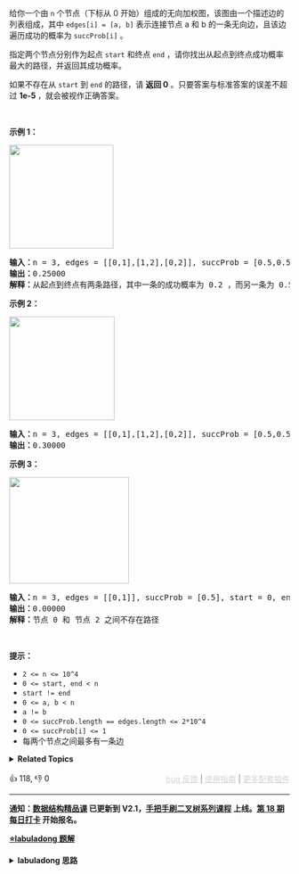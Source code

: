 <p>给你一个由 <code>n</code> 个节点（下标从 0 开始）组成的无向加权图，该图由一个描述边的列表组成，其中 <code>edges[i] = [a, b]</code> 表示连接节点 a 和 b 的一条无向边，且该边遍历成功的概率为 <code>succProb[i]</code> 。</p>

<p>指定两个节点分别作为起点 <code>start</code> 和终点 <code>end</code> ，请你找出从起点到终点成功概率最大的路径，并返回其成功概率。</p>

<p>如果不存在从 <code>start</code> 到 <code>end</code> 的路径，请 <strong>返回 0</strong> 。只要答案与标准答案的误差不超过 <strong>1e-5 </strong>，就会被视作正确答案。</p>

<p>&nbsp;</p>

<p><strong>示例 1：</strong></p>

<p><strong><img alt="" src="https://assets.leetcode-cn.com/aliyun-lc-upload/uploads/2020/07/12/1558_ex1.png" style="height: 186px; width: 187px;" /></strong></p>

<pre><strong>输入：</strong>n = 3, edges = [[0,1],[1,2],[0,2]], succProb = [0.5,0.5,0.2], start = 0, end = 2
<strong>输出：</strong>0.25000
<strong>解释：</strong>从起点到终点有两条路径，其中一条的成功概率为 0.2 ，而另一条为 0.5 * 0.5 = 0.25
</pre>

<p><strong>示例 2：</strong></p>

<p><strong><img alt="" src="https://assets.leetcode-cn.com/aliyun-lc-upload/uploads/2020/07/12/1558_ex2.png" style="height: 186px; width: 189px;" /></strong></p>

<pre><strong>输入：</strong>n = 3, edges = [[0,1],[1,2],[0,2]], succProb = [0.5,0.5,0.3], start = 0, end = 2
<strong>输出：</strong>0.30000
</pre>

<p><strong>示例 3：</strong></p>

<p><strong><img alt="" src="https://assets.leetcode-cn.com/aliyun-lc-upload/uploads/2020/07/12/1558_ex3.png" style="height: 191px; width: 215px;" /></strong></p>

<pre><strong>输入：</strong>n = 3, edges = [[0,1]], succProb = [0.5], start = 0, end = 2
<strong>输出：</strong>0.00000
<strong>解释：</strong>节点 0 和 节点 2 之间不存在路径
</pre>

<p>&nbsp;</p>

<p><strong>提示：</strong></p>

<ul> 
 <li><code>2 &lt;= n &lt;= 10^4</code></li> 
 <li><code>0 &lt;= start, end &lt; n</code></li> 
 <li><code>start != end</code></li> 
 <li><code>0 &lt;= a, b &lt; n</code></li> 
 <li><code>a != b</code></li> 
 <li><code>0 &lt;= succProb.length == edges.length &lt;= 2*10^4</code></li> 
 <li><code>0 &lt;= succProb[i] &lt;= 1</code></li> 
 <li>每两个节点之间最多有一条边</li> 
</ul>

<details><summary><strong>Related Topics</strong></summary>图 | 数组 | 最短路 | 堆（优先队列）</details><br>

<div>👍 118, 👎 0<span style='float: right;'><span style='color: gray;'><a href='https://github.com/labuladong/fucking-algorithm/discussions/939' target='_blank' style='color: lightgray;text-decoration: underline;'>bug 反馈</a> | <a href='https://labuladong.gitee.io/article/fname.html?fname=jb插件简介' target='_blank' style='color: lightgray;text-decoration: underline;'>使用指南</a> | <a href='https://labuladong.github.io/algo/images/others/%E5%85%A8%E5%AE%B6%E6%A1%B6.jpg' target='_blank' style='color: lightgray;text-decoration: underline;'>更多配套插件</a></span></span></div>

<div id="labuladong"><hr>

**通知：[数据结构精品课](https://aep.h5.xeknow.com/s/1XJHEO) 已更新到 V2.1，[手把手刷二叉树系列课程](https://aep.xet.tech/s/3YGcq3) 上线。[第 18 期每日打卡](https://aep.xet.tech/s/2PLO1n) 开始报名。**



<p><strong><a href="https://labuladong.github.io/article/slug.html?slug=path-with-maximum-probability" target="_blank">⭐️labuladong 题解</a></strong></p>
<details><summary><strong>labuladong 思路</strong></summary>

## 基本思路

虽然这题让计算最大值，但是也可以用 Dijkstra 算法模板，由于 Dijkstra 算法背景知识较多，请看详细题解。

**详细题解：[Dijkstra 算法模板及应用](https://labuladong.github.io/article/fname.html?fname=dijkstra算法)**

**标签：Dijkstra 算法，[图论算法](https://mp.weixin.qq.com/mp/appmsgalbum?__biz=MzAxODQxMDM0Mw==&action=getalbum&album_id=2122000448684457990)，最短路径算法**

## 解法代码

<div class="tab-panel"><div class="tab-nav">
<button data-tab-item="cpp" class="tab-nav-button btn " data-tab-group="default" onclick="switchTab(this)">cpp🤖</button>

<button data-tab-item="python" class="tab-nav-button btn " data-tab-group="default" onclick="switchTab(this)">python🤖</button>

<button data-tab-item="java" class="tab-nav-button btn active" data-tab-group="default" onclick="switchTab(this)">java🟢</button>

<button data-tab-item="go" class="tab-nav-button btn " data-tab-group="default" onclick="switchTab(this)">go🤖</button>

<button data-tab-item="javascript" class="tab-nav-button btn " data-tab-group="default" onclick="switchTab(this)">javascript🤖</button>
</div><div class="tab-content">
<div data-tab-item="cpp" class="tab-item " data-tab-group="default"><div class="highlight">

```cpp
// 注意：cpp 代码由 chatGPT🤖 根据我的 java 代码翻译，旨在帮助不同背景的读者理解算法逻辑。
// 本代码已经通过力扣的全部测试用例，可直接粘贴提交。

#include <bits/stdc++.h>
using namespace std;

// struct 不再需要声明，直接在结构体内进行定义
class Solution {
public:
    double maxProbability(int n, vector<vector<int>>& edges, vector<double>& succProb, int start, int end) {
        vector<vector<pair<double, int>>> graph(n);
        for (int i = 0; i < edges.size(); i++) {
            int from = edges[i][0];
            int to = edges[i][1];
            double weight = succProb[i];
            // 无向图其实就是双向图
            graph[from].push_back(make_pair(weight, to));
            graph[to].push_back(make_pair(weight, from));
        }
        return dijkstra(start, end, graph);
    }

    struct State {
        int id;
        double distFromStart;
        State(int id, double distFromStart) : id(id), distFromStart(distFromStart) {}
        bool operator < (const State& rhs) const {
            return distFromStart < rhs.distFromStart;
        }
    };

    double dijkstra(int start, int end, vector<vector<pair<double, int>>>& graph) {
        int V = graph.size();
        vector<double> distTo(V, -1);
        distTo[start] = 1;
        priority_queue<State> pq;
        pq.push(State(start, 1));
        while (!pq.empty()) {
            State curState = pq.top();
            pq.pop();
            int curNodeID = curState.id;
            double curDistFromStart = curState.distFromStart;
            if (curNodeID == end) {
                return curDistFromStart;
            }
            if (curDistFromStart < distTo[curNodeID]) {
                continue;
            }
            for (auto neighbor : graph[curNodeID]) {
                int nextNodeID = neighbor.second;
                double distToNextNode = distTo[curNodeID] * neighbor.first;
                if (distTo[nextNodeID] < distToNextNode) {
                    distTo[nextNodeID] = distToNextNode;
                    pq.push(State(nextNodeID, distToNextNode));
                }
            }
        }
        return 0.0;
    }
};
```

</div></div>

<div data-tab-item="python" class="tab-item " data-tab-group="default"><div class="highlight">

```python
# 注意：python 代码由 chatGPT🤖 根据我的 java 代码翻译，旨在帮助不同背景的读者理解算法逻辑。
# 本代码已经通过力扣的全部测试用例，可直接粘贴提交。

import heapq
from typing import List


class Solution:
    def maxProbability(self, n: int, edges: List[List[int]], succProb: List[float], start: int, end: int) -> float:
        graph = [[] for _ in range(n)]
        for i in range(len(edges)):
            from_, to = edges[i][0], edges[i][1]
            weight = succProb[i]
            graph[from_].append((to, weight))
            graph[to].append((from_, weight))

        return self.dijkstra(start, end, graph)

    class State:
        def __init__(self, id_, distFromStart):
            self.id = id_
            self.distFromStart = distFromStart

        def __lt__(self, other):
            return self.distFromStart > other.distFromStart

    def dijkstra(self, start, end, graph):
        V = len(graph)
        # 记录最短路径的权重，你可以理解为 dp table
        # 定义：distTo[i] 的值就是节点 start 到达节点 i 的最短路径权重
        distTo = [-1] * V
        # dp table 初始化为正无穷
        distTo[start] = 1

        # 优先级队列，distFromStart 较小的排在前面
        pq = []
        # 从起点 start 开始进行 BFS
        heapq.heappush(pq, self.State(start, 1))

        while pq:
            curState = heapq.heappop(pq)
            curNodeID = curState.id
            curDistFromStart = curState.distFromStart

            # 在这里加一个判断就行了，其他代码不用改
            if curNodeID == end:
                return curDistFromStart

            if curDistFromStart < distTo[curNodeID]:
                # 已经有一条更短的路径到达 curNode 节点了
                continue
            # 将 curNode 的相邻节点装入队列
            for neighbor in graph[curNodeID]:
                nextNodeID = neighbor[0]
                # 看看从 curNode 达到 nextNode 的距离是否会更短
                distToNextNode = distTo[curNodeID] * neighbor[1]
                if distTo[nextNodeID] < distToNextNode:
                    # 更新 dp table
                    distTo[nextNodeID] = distToNextNode
                    # 将这个节点以及距离放入队列
                    heapq.heappush(pq, self.State(nextNodeID, distToNextNode))
        return 0.0
```

</div></div>

<div data-tab-item="java" class="tab-item active" data-tab-group="default"><div class="highlight">

```java
class Solution {
    public double maxProbability(int n, int[][] edges, double[] succProb, int start, int end) {
        List<double[]>[] graph = new LinkedList[n];
        for (int i = 0; i < n; i++) {
            graph[i] = new LinkedList<>();
        }
        // 构造无向图
        for (int i = 0; i < edges.length; i++) {
            int from = edges[i][0];
            int to = edges[i][1];
            double weight = succProb[i];
            // 无向图其实就是双向图
            graph[from].add(new double[]{(double)to, weight});
            graph[to].add(new double[]{(double)from, weight});
        }
        
        
        return dijkstra(start, end, graph);
    }
    
    class State {
        // 图节点的 id
        int id;
        // 从 start 节点到当前节点的距离
        double distFromStart;

        State(int id, double distFromStart) {
            this.id = id;
            this.distFromStart = distFromStart;
        }
    }
    
    double dijkstra(int start, int end, List<double[]>[] graph) {
        // 图中节点的个数
        int V = graph.length;
        // 记录最短路径的权重，你可以理解为 dp table
        // 定义：distTo[i] 的值就是节点 start 到达节点 i 的最短路径权重
        double[] distTo = new double[V];
        // dp table 初始化为正无穷
        Arrays.fill(distTo, -1);
        // base case，start 到 start 的最短距离就是 0
        distTo[start] = 1;

        // 优先级队列，distFromStart 较小的排在前面
        Queue<State> pq = new PriorityQueue<>((a, b) -> {
            return Double.compare(b.distFromStart, a.distFromStart);
        });
        // 从起点 start 开始进行 BFS
        pq.offer(new State(start, 1));

        while (!pq.isEmpty()) {
            State curState = pq.poll();
            int curNodeID = curState.id;
            double curDistFromStart = curState.distFromStart;

            // 在这里加一个判断就行了，其他代码不用改
            if (curNodeID == end) {
                return curDistFromStart;
            }
            
            if (curDistFromStart < distTo[curNodeID]) {
                // 已经有一条更短的路径到达 curNode 节点了
                continue;
            }
            // 将 curNode 的相邻节点装入队列
            for (double[] neighbor : graph[curNodeID]) {
                int nextNodeID = (int)neighbor[0];
                // 看看从 curNode 达到 nextNode 的距离是否会更短
                double distToNextNode = distTo[curNodeID] * neighbor[1];
                if (distTo[nextNodeID] < distToNextNode) {
                    // 更新 dp table
                    distTo[nextNodeID] = distToNextNode;
                    // 将这个节点以及距离放入队列
                    pq.offer(new State(nextNodeID, distToNextNode));
                }
            }
        }
        return 0.0;
    }
}
```

</div></div>

<div data-tab-item="go" class="tab-item " data-tab-group="default"><div class="highlight">

```go
// 注意：go 代码由 chatGPT🤖 根据我的 java 代码翻译，旨在帮助不同背景的读者理解算法逻辑。
// 本代码已经通过力扣的全部测试用例，可直接粘贴提交。

type State struct {
    id   int
    dist float64
}

func maxProbability(n int, edges [][]int, succProb []float64, start int, end int) float64 {
    graph := make([][]State, n)
    for i := 0; i < n; i++ {
        graph[i] = make([]State, 0)
    }

    // 构造无向图
    for i := 0; i < len(edges); i++ {
        from := edges[i][0]
        to := edges[i][1]
        weight := succProb[i]
        // 无向图其实就是双向图
        graph[from] = append(graph[from], State{to, weight})
        graph[to] = append(graph[to], State{from, weight})
    }

    return dijkstra(start, end, graph)
}

func dijkstra(start int, end int, graph [][]State) float64 {
    // 图中节点的个数
    V := len(graph)
    // 记录最短路径的权重，你可以理解为 dp table
    // 定义：distTo[i] 的值就是节点 start 到达节点 i 的最短路径权重
    distTo := make([]float64, V)
    // dp table 初始化为正无穷
    for i := 0; i < V; i++ {
        distTo[i] = -1
    }
    // base case，start 到 start 的最短距离就是 0
    distTo[start] = 1

    // 优先级队列，distFromStart 较小的排在前面
    pq := make(PriorityQueue, 0)
    heap.Init(&pq)
    //从起点 start 开始进行 BFS
    heap.Push(&pq, &State{id: start, dist: 1})

    for pq.Len() > 0 {
        curState := heap.Pop(&pq).(*State)
        curNodeID := curState.id
        curDistFromStart := curState.dist

        // 在这里加一个判断就行了，其他代码不用改
        if curNodeID == end {
            return curDistFromStart
        }

        if curDistFromStart < distTo[curNodeID] {
            // 已经有一条更短的路径到达 curNode 节点了
            continue
        }
        // 将 curNode 的相邻节点装入队列
        for _, neighbor := range graph[curNodeID] {
            nextNodeID := neighbor.id
            // 看看从 curNode 达到 nextNode 的距离是否会更短
            distToNextNode := distTo[curNodeID] * neighbor.dist
            if distTo[nextNodeID] < distToNextNode {
                // 更新 dp table
                distTo[nextNodeID] = distToNextNode
                // 将这个节点以及距离放入队列
                heap.Push(&pq, &State{nextNodeID, distToNextNode})
            }
        }
    }
    return 0.0
}

// 优先级队列数据结构，用于实现 BFS 广度优先搜索
type PriorityQueue []*State

func (pq PriorityQueue) Len() int {
    return len(pq)
}

func (pq PriorityQueue) Less(i, j int) bool {
    return pq[i].dist > pq[j].dist
}

func (pq PriorityQueue) Swap(i, j int) {
    pq[i], pq[j] = pq[j], pq[i]
}

func (pq *PriorityQueue) Push(x interface{}) {
    item := x.(*State)
    *pq = append(*pq, item)
}

func (pq *PriorityQueue) Pop() interface{} {
    old := *pq
    n := len(old)
    item := old[n-1]
    *pq = old[0 : n-1]
    return item
}
```

</div></div>

<div data-tab-item="javascript" class="tab-item " data-tab-group="default"><div class="highlight">

```javascript
// 注意：javascript 代码由 chatGPT🤖 根据我的 java 代码翻译，旨在帮助不同背景的读者理解算法逻辑。
// 本代码还未经过力扣测试，仅供参考，如有疑惑，可以参照我写的 java 代码对比查看。

/**
 * @param {number} n
 * @param {number[][]} edges
 * @param {number[]} succProb
 * @param {number} start
 * @param {number} end
 * @return {number}
 */
var maxProbability = function(n, edges, succProb, start, end) {
    const graph = [];
    for (let i = 0; i < n; i++) {
        graph[i] = [];
    }
    // 构造无向图
    for (let i = 0; i < edges.length; i++) {
        const from = edges[i][0];
        const to = edges[i][1];
        const weight = succProb[i];
        // 无向图其实就是双向图
        graph[from].push([to, weight]);
        graph[to].push([from, weight]);
    }


    return dijkstra(start, end, graph);
};

class State {
    // 图节点的 id
    constructor(id, distFromStart) {
        this.id = id;
        // 从 start 节点到当前节点的距离
        this.distFromStart = distFromStart;
    }
}

function dijkstra(start, end, graph) {
    // 图中节点的个数
    const V = graph.length;
    // 记录最短路径的权重，你可以理解为 dp table
    // 定义：distTo[i] 的值就是节点 start 到达节点 i 的最短路径权重
    const distTo = new Array(V).fill(-1);
    // dp table 初始化为正无穷
    distTo[start] = 1;

    // 优先级队列，distFromStart 较小的排在前面
    const pq = new PriorityQueue((a, b) => {
        return b.distFromStart - a.distFromStart;
    });
    // 从起点 start 开始进行 BFS
    pq.offer(new State(start, 1));

    while (!pq.isEmpty()) {
        const curState = pq.poll();
        const curNodeID = curState.id;
        const curDistFromStart = curState.distFromStart;

        // 在这里加一个判断就行了，其他代码不用改
        if (curNodeID === end) {
            return curDistFromStart;
        }

        if (curDistFromStart < distTo[curNodeID]) {
            // 已经有一条更短的路径到达 curNode 节点了
            continue;
        }
        // 将 curNode 的相邻节点装入队列
        for (const neighbor of graph[curNodeID]) {
            const nextNodeID = neighbor[0];
            // 看看从 curNode 达到 nextNode 的距离是否会更短
            const distToNextNode = distTo[curNodeID] * neighbor[1];
            if (distTo[nextNodeID] < distToNextNode) {
                // 更新 dp table
                distTo[nextNodeID] = distToNextNode;
                // 将这个节点以及距离放入队列
                pq.offer(new State(nextNodeID, distToNextNode));
            }
        }
    }
    return 0.0;
}

class PriorityQueue {
    constructor(compare) {
        this.queue = [];
        this.compare = compare;
    }

    offer(val) {
        this.queue.push(val);
        this.queue.sort(this.compare);
    }

    poll() {
        return this.queue.shift();
    }

    isEmpty() {
        return this.queue.length === 0;
    }
}
```

</div></div>
</div></div>

**类似题目**：
  - [1631. 最小体力消耗路径 🟠](/problems/path-with-minimum-effort)
  - [743. 网络延迟时间 🟠](/problems/network-delay-time)

</details>
</div>



